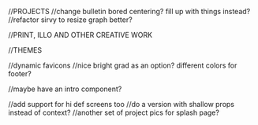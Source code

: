 //PROJECTS
//change bulletin bored centering? fill up with things instead?
//refactor sirvy to resize graph better?

//PRINT, ILLO AND OTHER CREATIVE WORK

//THEMES

//dynamic favicons
//nice bright grad as an option? different colors for footer?

//maybe have an intro component?

//add support for hi def screens too
//do a version with shallow props instead of context?
//another set of project pics for splash page?
